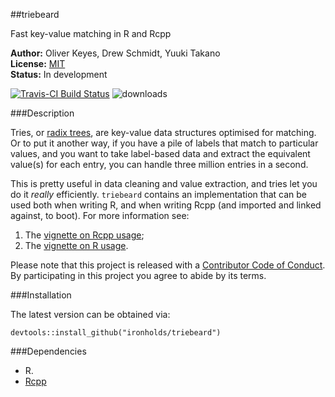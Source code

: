 ##triebeard

Fast key-value matching in R and Rcpp

__Author:__ Oliver Keyes, Drew Schmidt, Yuuki Takano<br/>
__License:__ [MIT](http://opensource.org/licenses/MIT)<br/>
__Status:__ In development

[![Travis-CI Build Status](https://travis-ci.org/Ironholds/triebeard.svg?branch=master)](https://travis-ci.org/Ironholds/triebeard) ![downloads](http://cranlogs.r-pkg.org/badges/grand-total/triebeard)

###Description

Tries, or [radix trees](https://en.wikipedia.org/wiki/Radix_tree), are key-value data structures optimised
for matching. Or to put it another way, if you have a pile of labels that match to particular values, and you want to take label-based data and extract the equivalent value(s) for each entry, you can handle three million entries in a second.

This is pretty useful in data cleaning and value extraction, and tries let you do it *really* efficiently. `triebeard` contains
an implementation that can be used both when writing R, and when writing Rcpp (and imported and linked against, to boot). For more information see:

1. The [vignette on Rcpp usage](https://github.com/Ironholds/triebeard/blob/master/vignettes/rcpp_radix.Rmd);
2. The [vignette on R usage](https://github.com/Ironholds/triebeard/blob/master/vignettes/r_radix.Rmd).

Please note that this project is released with a [Contributor Code of Conduct](CONDUCT.md).
By participating in this project you agree to abide by its terms.

###Installation

The latest version can be obtained via:

    devtools::install_github("ironholds/triebeard")

###Dependencies
* R.
* [Rcpp](https://cran.r-project.org/package=Rcpp)